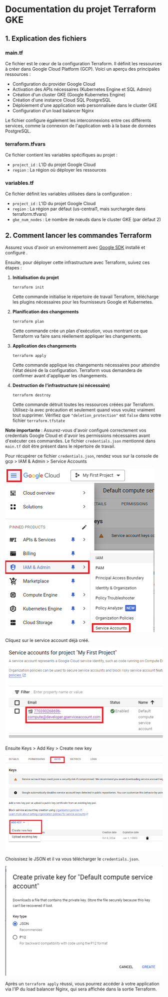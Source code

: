 # Documentation du projet Terraform GKE

## 1. Explication des fichiers

### main.tf

Ce fichier est le cœur de la configuration Terraform. Il définit les ressources à créer dans Google Cloud Platform (GCP). Voici un aperçu des principales ressources :

- Configuration du provider Google Cloud
- Activation des APIs nécessaires (Kubernetes Engine et SQL Admin)
- Création d'un cluster GKE (Google Kubernetes Engine)
- Création d'une instance Cloud SQL PostgreSQL
- Déploiement d'une application web personnalisée dans le cluster GKE
- Configuration d'un load balancer Nginx

Le fichier configure également les interconnexions entre ces différents services, comme la connexion de l'application web à la base de données PostgreSQL.


### terraform.tfvars
Ce fichier contient les variables spécifiques au projet :
- `project_id` : L'ID du projet Google Cloud 
- `region` : La région où déployer les ressources

### variables.tf
Ce fichier définit les variables utilisées dans la configuration :
- `project_id` : L'ID du projet Google Cloud
- `region` : La région par défaut (us-central1, mais surchargée dans terraform.tfvars)
- `gke_num_nodes` : Le nombre de nœuds dans le cluster GKE (par défaut 2)

## 2. Comment lancer les commandes Terraform

Assurez vous d'avoir un environnement avec [Google SDK](https://cloud.google.com/sdk/docs/install-sdk) installé et configuré .

Ensuite, pour déployer cette infrastructure avec Terraform, suivez ces étapes :

1. **Initialisation du projet**
   ```
   terraform init
   ```
   Cette commande initialise le répertoire de travail Terraform, télécharge les plugins nécessaires pour les fournisseurs Google et Kubernetes.

2. **Planification des changements**
   ```
   terraform plan
   ```
   Cette commande crée un plan d'exécution, vous montrant ce que Terraform va faire sans réellement appliquer les changements.

3. **Application des changements**
   ```
   terraform apply
   ```
   Cette commande applique les changements nécessaires pour atteindre l'état désiré de la configuration. Terraform vous demandera de confirmer avant d'appliquer les changements.

4. **Destruction de l'infrastructure (si nécessaire)**
   ```
   terraform destroy
   ```
   Cette commande détruit toutes les ressources créées par Terraform. Utilisez-la avec précaution et seulement quand vous voulez vraiment tout supprimer. Vérifiez que `"deletion_protection"` est `false` dans votre fichier `terraform.tfstate`

**Note importante** : Assurez-vous d'avoir configuré correctement vos credentials Google Cloud et d'avoir les permissions nécessaires avant d'exécuter ces commandes. Le fichier `credentials.json` mentionné dans `main.tf` doit être présent dans le répertoire de travail.

Pour récupérer ce fichier `credentials.json`, rendez vous sur la console de gcp > IAM & Admin > Service Accounts

![alt text](./captures/image.png)

Cliquez sur le service account déjà créé.

![alt text](./captures/image-1.png)

Ensuite Keys > Add Key > Create new key

![alt text](./captures/image-2.png)

Choissisez le JSON et il va vous télécharger le `credentials.json`.

![alt text](./captures/image-3.png)

Après un `terraform apply` réussi, vous pourrez accéder à votre application via l'IP du load balancer Nginx, qui sera affichée dans la sortie Terraform.
